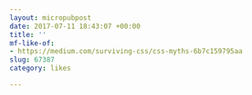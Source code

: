 ```yaml
---
layout: micropubpost
date: 2017-07-11 18:43:07 +00:00
title: ''
mf-like-of:
- https://medium.com/surviving-css/css-myths-6b7c159795aa
slug: 67387
category: likes

---
```

